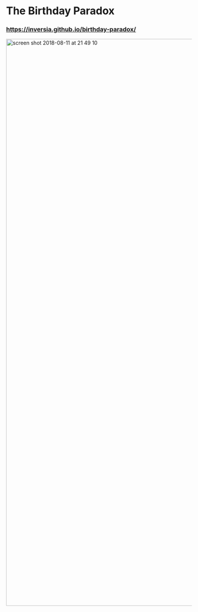 # The Birthday Paradox

### https://inversia.github.io/birthday-paradox/

<a href="https://inversia.github.io/birthday-paradox/"><img width="1534" alt="screen shot 2018-08-11 at 21 49 10" src="https://user-images.githubusercontent.com/23237822/43995086-73876652-9db0-11e8-8355-27299cc0c3dd.png"></a>

